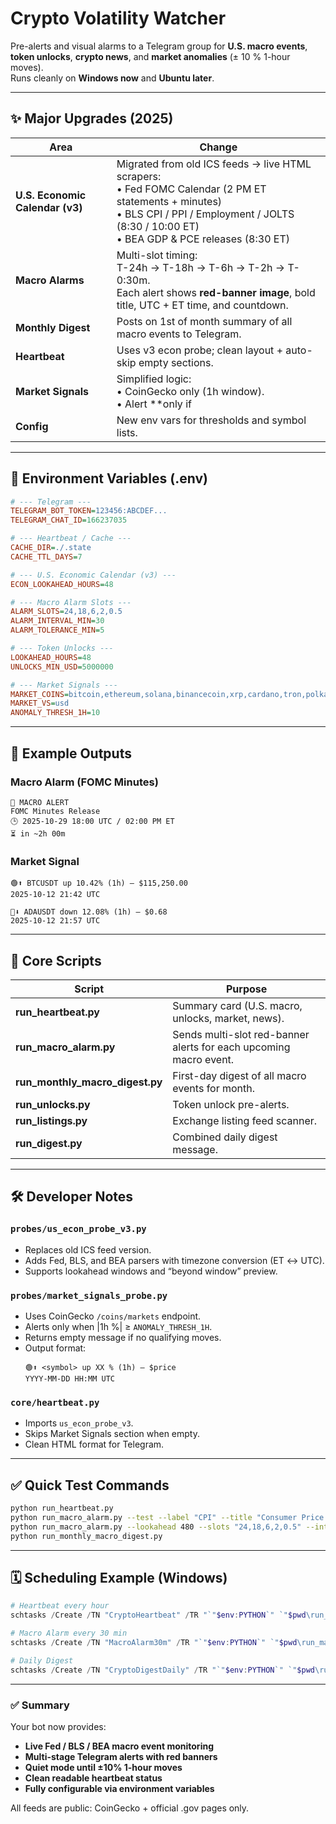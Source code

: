 # Crypto Volatility Watcher

Pre-alerts and visual alarms to a Telegram group for **U.S. macro events**, **token unlocks**, **crypto news**, and **market anomalies** (± 10 % 1-hour moves).  
Runs cleanly on **Windows now** and **Ubuntu later**.

---

## ✨ Major Upgrades (2025)

| Area | Change |
|------|--------|
| **U.S. Economic Calendar (v3)** | Migrated from old ICS feeds → live HTML scrapers:<br>  • Fed FOMC Calendar (2 PM ET statements + minutes)<br>  • BLS CPI / PPI / Employment / JOLTS (8:30 / 10:00 ET)<br>  • BEA GDP & PCE releases (8:30 ET) |
| **Macro Alarms** | Multi-slot timing:<br>  T-24h → T-18h → T-6h → T-2h → T-0:30m.<br>  Each alert shows **red-banner image**, bold title, UTC + ET time, and countdown. |
| **Monthly Digest** | Posts on 1st of month summary of all macro events to Telegram. |
| **Heartbeat** | Uses v3 econ probe; clean layout + auto-skip empty sections. |
| **Market Signals** | Simplified logic:<br>  • CoinGecko only (1h window).<br>  • Alert **only if |Δ| ≥ 10%**.<br>  • 🟢 for up moves, 🔴 for down moves.<br>  • One short line per coin; no noise when quiet. |
| **Config** | New env vars for thresholds and symbol lists. |

---

## 🧩 Environment Variables (.env)

```ini
# --- Telegram ---
TELEGRAM_BOT_TOKEN=123456:ABCDEF...
TELEGRAM_CHAT_ID=166237035

# --- Heartbeat / Cache ---
CACHE_DIR=./.state
CACHE_TTL_DAYS=7

# --- U.S. Economic Calendar (v3) ---
ECON_LOOKAHEAD_HOURS=48

# --- Macro Alarm Slots ---
ALARM_SLOTS=24,18,6,2,0.5
ALARM_INTERVAL_MIN=30
ALARM_TOLERANCE_MIN=5

# --- Token Unlocks ---
LOOKAHEAD_HOURS=48
UNLOCKS_MIN_USD=5000000

# --- Market Signals ---
MARKET_COINS=bitcoin,ethereum,solana,binancecoin,xrp,cardano,tron,polkadot,chainlink,polygon
MARKET_VS=usd
ANOMALY_THRESH_1H=10
```

---

## 🚦 Example Outputs

### Macro Alarm (FOMC Minutes)
```
🚨 MACRO ALERT
FOMC Minutes Release
🕒 2025-10-29 18:00 UTC / 02:00 PM ET
⏳ in ~2h 00m
```

### Market Signal
```
🟢⬆️ BTCUSDT up 10.42% (1h) — $115,250.00
2025-10-12 21:42 UTC
```
```
🔴⬇️ ADAUSDT down 12.08% (1h) — $0.68
2025-10-12 21:57 UTC
```

---

## 🧠 Core Scripts

| Script | Purpose |
|--------|----------|
| **run_heartbeat.py** | Summary card (U.S. macro, unlocks, market, news). |
| **run_macro_alarm.py** | Sends multi-slot red-banner alerts for each upcoming macro event. |
| **run_monthly_macro_digest.py** | First-day digest of all macro events for month. |
| **run_unlocks.py** | Token unlock pre-alerts. |
| **run_listings.py** | Exchange listing feed scanner. |
| **run_digest.py** | Combined daily digest message. |

---

## 🛠️ Developer Notes

### `probes/us_econ_probe_v3.py`
- Replaces old ICS feed version.
- Adds Fed, BLS, and BEA parsers with timezone conversion (ET ↔ UTC).
- Supports lookahead windows and “beyond window” preview.

### `probes/market_signals_probe.py`
- Uses CoinGecko `/coins/markets` endpoint.
- Alerts only when |1h %| ≥ `ANOMALY_THRESH_1H`.
- Returns empty message if no qualifying moves.
- Output format:
  ```
  🟢⬆️ <symbol> up XX % (1h) — $price
  YYYY-MM-DD HH:MM UTC
  ```

### `core/heartbeat.py`
- Imports `us_econ_probe_v3`.
- Skips Market Signals section when empty.
- Clean HTML format for Telegram.

---

## ✅ Quick Test Commands

```bash
python run_heartbeat.py
python run_macro_alarm.py --test --label "CPI" --title "Consumer Price Index" --in-hours 0.5
python run_macro_alarm.py --lookahead 480 --slots "24,18,6,2,0.5" --interval-min 30 --tolerance-min 5 --verbose
python run_monthly_macro_digest.py
```

---

## 🗓️ Scheduling Example (Windows)

```powershell
# Heartbeat every hour
schtasks /Create /TN "CryptoHeartbeat" /TR "`"$env:PYTHON`" `"$pwd\run_heartbeat.py`"" /SC HOURLY

# Macro Alarm every 30 min
schtasks /Create /TN "MacroAlarm30m" /TR "`"$env:PYTHON`" `"$pwd\run_macro_alarm.py --lookahead 480`"" /SC MINUTE /MO 30

# Daily Digest
schtasks /Create /TN "CryptoDigestDaily" /TR "`"$env:PYTHON`" `"$pwd\run_digest.py`"" /SC DAILY /ST 09:00
```

---

### ✅ Summary

Your bot now provides:
- **Live Fed / BLS / BEA macro event monitoring**
- **Multi-stage Telegram alerts with red banners**
- **Quiet mode until ±10% 1-hour moves**
- **Clean readable heartbeat status**
- **Fully configurable via environment variables**

All feeds are public: CoinGecko + official .gov pages only.
